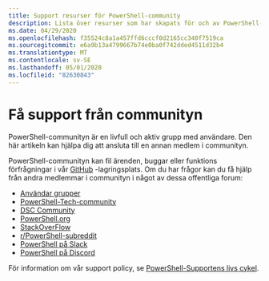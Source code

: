 ```yaml
---
title: Support resurser för PowerShell-community
description: Lista över resurser som har skapats för och av PowerShell-användare
ms.date: 04/29/2020
ms.openlocfilehash: f35524c8a1a457ffd6cccf0d2165cc340f7519ca
ms.sourcegitcommit: e6a9b13a4799667b74e0ba0f742dded4511d32b4
ms.translationtype: MT
ms.contentlocale: sv-SE
ms.lasthandoff: 05/01/2020
ms.locfileid: "82630843"
---
```

# <a name="getting-support-from-the-community"></a>Få support från communityn

PowerShell-communityn är en livfull och aktiv grupp med användare. Den här artikeln kan hjälpa dig att ansluta till en annan medlem i communityn.

PowerShell-communityn kan fil ärenden, buggar eller funktions förfrågningar i vår [GitHub](https://github.com/powershell/powershell/issues) -lagringsplats. Om du har frågor kan du få hjälp från andra medlemmar i communityn i något av dessa offentliga forum:

- [Användar grupper](https://aka.ms/psusergroup)
- [PowerShell-Tech-community](https://techcommunity.microsoft.com/t5/PowerShell/ct-p/WindowsPowerShell)
- [DSC Community](https://dsccommunity.org/)
- [PowerShell.org](https://powershell.org/)
- [StackOverFlow](https://stackoverflow.com/questions/tagged/powershell)
- [r/PowerShell-subreddit](https://www.reddit.com/r/PowerShell/)
- [PowerShell på Slack](https://join.slack.com/t/powershell/shared_invite/enQtNjk2ODE4MTkxNTY4LWJlOTU3NzBiYWFiMjM3Mzg3M2E5OGJiNGE4YjVhODVlNWNlY2I2ZWRkNGY2NjE4MThiYTg4OWI5NjA4MDM3ZjQ)
- [PowerShell på Discord](https://discord.gg/Ju25cw6)

För information om vår support policy, se [PowerShell-Supportens livs cykel](/powershell/scripting/powershell-support-lifecycle).
